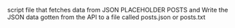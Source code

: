 script file that fetches data from JSON PLACEHOLDER POSTS and Write the JSON data gotten from the API to a file called posts.json or posts.txt

